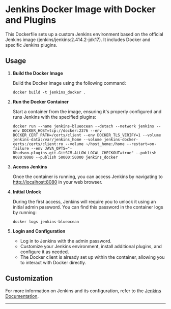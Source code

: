 # Jenkins Docker Image with Docker and Plugins

This Dockerfile sets up a custom Jenkins environment based on the official Jenkins image (jenkins/jenkins:2.414.2-jdk17). It includes Docker and specific Jenkins plugins.

## Usage

1. **Build the Docker Image**

    Build the Docker image using the following command:

    ```
    docker build -t jenkins_docker .
    ```

2. **Run the Docker Container**

    Start a container from the image, ensuring it's properly configured and runs Jenkins with the specified plugins:

    ```
    docker run --name jenkins-blueocean --detach --network jenkins --env DOCKER_HOST=tcp://docker:2376 --env DOCKER_CERT_PATH=/certs/client --env DOCKER_TLS_VERIFY=1 --volume jenkins-data:/var/jenkins_home --volume jenkins-docker-certs:/certs/client:ro --volume ~/host_home:/home --restart=on-failure --env JAVA_OPTS="-Dhudson.plugins.git.GitSCM.ALLOW_LOCAL_CHECKOUT=true" --publish 8080:8080 --publish 50000:50000 jenkins_docker
    ```

3. **Access Jenkins**

    Once the container is running, you can access Jenkins by navigating to [http://localhost:8080](http://localhost:8080) in your web browser.

4. **Initial Unlock**

    During the first access, Jenkins will require you to unlock it using an initial admin password. You can find this password in the container logs by running:

    ```
   docker logs jenkins-blueocean
    ```

5. **Login and Configuration**

    - Log in to Jenkins with the admin password.
    - Customize your Jenkins environment, install additional plugins, and configure it as needed.
    - The Docker client is already set up within the container, allowing you to interact with Docker directly.

## Customization

For more information on Jenkins and its configuration, refer to the [Jenkins Documentation](https://www.jenkins.io/doc/).

---
